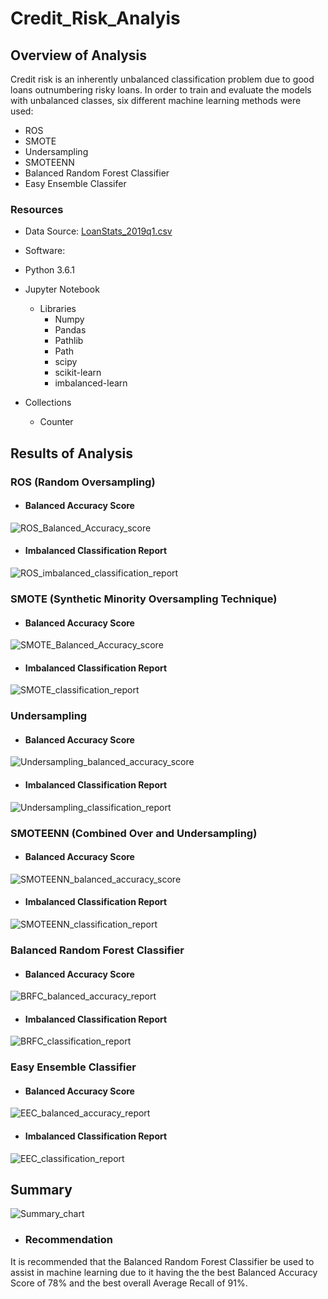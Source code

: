 # Credit_Risk_Analyis

## Overview of Analysis
  Credit risk is an inherently unbalanced classification problem due to good loans outnumbering risky loans.  In order to train and evaluate the models with unbalanced classes, six different machine learning methods were used:
  - ROS
  - SMOTE
  - Undersampling
  - SMOTEENN
  - Balanced Random Forest Classifier
  - Easy Ensemble Classifer
 

### Resources
- Data Source: [LoanStats_2019q1.csv](https://github.com/stephenanayashilliard/Credit_Risk_Analyis/blob/main/Resources/LoanStats_2019Q1.csv)

- Software:
 - Python 3.6.1
 - Jupyter Notebook
   - Libraries
     - Numpy
     - Pandas
     - Pathlib
     - Path
     - scipy
     - scikit-learn
     - imbalanced-learn
  - Collections
    - Counter  
 

## Results of Analysis

### ROS (Random Oversampling)
 
- #### Balanced Accuracy Score
![ROS_Balanced_Accuracy_score](https://github.com/stephenanayashilliard/Credit_Risk_Analyis/blob/main/Resources/ROS_Balanced_Accuracy_Score.png)
- #### Imbalanced Classification Report
![ROS_imbalanced_classification_report](https://github.com/stephenanayashilliard/Credit_Risk_Analyis/blob/main/Resources/ROS_classification_report.png)
 
### SMOTE (Synthetic Minority Oversampling Technique)

- #### Balanced Accuracy Score
![SMOTE_Balanced_Accuracy_score](https://github.com/stephenanayashilliard/Credit_Risk_Analyis/blob/main/Resources/SMOTE_Balanced_Accuracy_Report.png)
- #### Imbalanced Classification Report
![SMOTE_classification_report](https://github.com/stephenanayashilliard/Credit_Risk_Analyis/blob/main/Resources/SMOTE_classification_report.png)

### Undersampling

- #### Balanced Accuracy Score
![Undersampling_balanced_accuracy_score](https://github.com/stephenanayashilliard/Credit_Risk_Analyis/blob/main/Resources/Undersampling_balanced_accuracy_score.png)
- #### Imbalanced Classification Report
![Undersampling_classification_report](https://github.com/stephenanayashilliard/Credit_Risk_Analyis/blob/main/Resources/Undersampling_classification_report.png)

### SMOTEENN (Combined Over and Undersampling)

- #### Balanced Accuracy Score
![SMOTEENN_balanced_accuracy_score](https://github.com/stephenanayashilliard/Credit_Risk_Analyis/blob/main/Resources/SMOTEENN_balanced_accuracy_report.png)
- #### Imbalanced Classification Report
![SMOTEENN_classification_report](https://github.com/stephenanayashilliard/Credit_Risk_Analyis/blob/main/Resources/SMOTEENN_classification_report.png)

### Balanced Random Forest Classifier

- #### Balanced Accuracy Score
![BRFC_balanced_accuracy_report](https://github.com/stephenanayashilliard/Credit_Risk_Analyis/blob/main/Resources/BRFC_balanced_accuracy_report.png)
- #### Imbalanced Classification Report
![BRFC_classification_report](https://github.com/stephenanayashilliard/Credit_Risk_Analyis/blob/main/Resources/BRFC_classification_Report.png)

### Easy Ensemble Classifier

- #### Balanced Accuracy Score
![EEC_balanced_accuracy_report](https://github.com/stephenanayashilliard/Credit_Risk_Analyis/blob/main/Resources/EEC_balanced_accuracy_report.png)
- #### Imbalanced Classification Report
![EEC_classification_report](https://github.com/stephenanayashilliard/Credit_Risk_Analyis/blob/main/Resources/EEC_classification_report.png)

## Summary

![Summary_chart](https://github.com/stephenanayashilliard/Credit_Risk_Analyis/blob/main/Resources/Summary_chart.png)



- ### Recommendation
It is recommended that the Balanced Random Forest Classifier be used to assist in machine learning due to it having the the best Balanced Accuracy Score of 78% and the best overall Average Recall of 91%.
